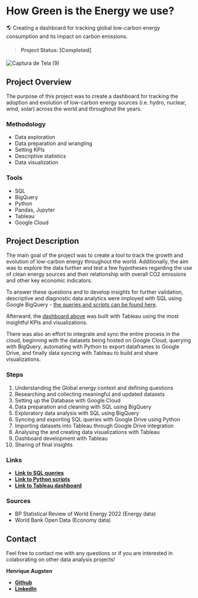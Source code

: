 # How Green is the Energy we use? 
🌎 Creating a dashboard for tracking global low-carbon energy consumption and its impact on carbon emissions.

> #### Project Status: [Completed]


![Captura de Tela (9)](https://user-images.githubusercontent.com/122936255/215545006-45224a36-7173-4e34-978f-217180bcca6f.png)


## Project Overview
The purpose of this project was to create a dashboard for tracking the adoption and evolution of low-carbon energy sources (i.e. hydro, nuclear, wind, solar) across the world and throughout the years.

### Methodology
* Data exploration
* Data preparation and wrangling
* Setting KPIs
* Descriptive statistics   
* Data visualization

### Tools
* SQL
* BigQuery
* Python
* Pandas, Jupyter
* Tableau
* Google Cloud


## Project Description
The main goal of the project was to create a tool to track the growth and evolution of low-carbon energy throughout the world. Additionally, the aim was to explore the data further and test a few hypotheses regarding the use of clean energy sources and their relationship with overall CO2 emissions and other key economic indicators. 

To answer these questions and to develop insights for further validation, descriptive and diagnostic data analytics were imployed with SQL using Google BigQuery - [the queries and scripts can be found here](https://github.com/hafluz/energy_data/blob/main/energy_python.ipynb).

Afterward, the [dashboard above](https://public.tableau.com/views/GlobalEnergyConsumptionDashboard/HOWGREENISTHEENERGYWEUSE?:language=pt-BR&publish=yes&:display_count=n&:origin=viz_share_link) was built with Tableau using the most insightful KPIs and visualizations.

There was also an effort to integrate and sync the entire process in the cloud, beginning with the datasets being hosted on Google Cloud, querying with BigQuery, automating with Python to export dataframes to Google Drive, and finally data syncing with Tableau to build and share visualizations. 


### Steps

1. Understanding the Global energy context and defining questions
2. Researching and collecting meaningful and updated datasets
3. Setting up the Database with Google Cloud
4. Data preparation and cleaning with SQL using BigQuery 
5. Exploratory data analysis with SQL using BigQuery 
6. Syncing and exporting SQL queries with Google Drive using Python
7. Importing datasets into Tableau through Google Drive integration
8. Analysing the and creating data visualizations with Tableau
9. Dashboard development with Tableau
10. Sharing of final insights


### Links
* **[Link to SQL queries](https://github.com/hafluz/energy_data/blob/main/energy_sql_scripts.sql)**
* **[Link to Python scripts](https://github.com/hafluz/energy_data/blob/main/energy_python.ipynb)**
* **[Link to Tableau dashboard](https://public.tableau.com/views/GlobalEnergyConsumptionDashboard/HOWGREENISTHEENERGYWEUSE?:language=pt-BR&publish=yes&:display_count=n&:origin=viz_share_link)**

### Sources
* BP Statistical Review of World Energy 2022 (Energy data)
* World Bank Open Data (Economy data)


## Contact
Feel free to contact me with any questions or if you are interested in colaborating on other data analysis projects!

**Henrique Augsten**

* **[Github](https://github.com/hafluz)**
* **[LinkedIn](https://www.linkedin.com/in/henrique-augsten)**


